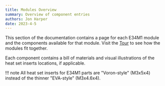 ```yaml
---
title: Modules Overview
summary: Overview of component entries
authors: Jon Harper
date: 2023-4-5
---
```


This section of the documentation contains a page for each E34M1 module and the components available for that module. Visit the [Tour](../tour.md) to see how the modules fit together.

Each component contains a bill of materials and visual illustrations of the heat set inserts locations, if applicable.

!!! note
    All heat set inserts for E34M1 parts are "Voron-style" (M3x5x4) instead of the thinner "EVA-style" (M3x4.6x4).
